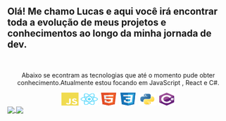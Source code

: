 ## Olá! Me chamo Lucas e aqui você irá encontrar toda a evolução  de meus projetos e conhecimentos ao longo da minha jornada de dev.
<div style="display: inline_block" align = "center"><br>
  <p align = "center">Abaixo se econtram as tecnologias que até o momento pude obter conhecimento.Atualmente estou focando em JavaScript , React e C#.</p>
  <img align="center" alt="Cord-Js" height="30" width="40" src="https://raw.githubusercontent.com/devicons/devicon/master/icons/javascript/javascript-plain.svg">
  <img align="center" alt="Cord-Ts" height="30" width="40" src="https://raw.githubusercontent.com/devicons/devicon/master/icons/react/react-original.svg">
  <img align="center" alt="Cord-HTML" height="30" width="40" src="https://raw.githubusercontent.com/devicons/devicon/master/icons/html5/html5-original.svg">
  <img align="center" alt="Cord-CSS" height="30" width="40" src="https://raw.githubusercontent.com/devicons/devicon/master/icons/css3/css3-original.svg">
  <img align="center" alt="Cord-Python" height="30" width="40" src="https://raw.githubusercontent.com/devicons/devicon/master/icons/python/python-original.svg">
  <img align="center" alt="Cord-Csharp" height="30" width="40" src="https://raw.githubusercontent.com/devicons/devicon/master/icons/csharp/csharp-original.svg">
</div>


  <a href="https://github.com/LucasCordeiro-dev/github-readme-stats">
  <img height=200 align="center" src="https://github-readme-stats.vercel.app/api?username=LucasCordeiro-dev&theme=midnight-purple&show_icons=true" />
</a>
<a href="https://github.com/LucasCorediro-dev/convoychat">
  <img height=200 align="center" src="https://github-readme-stats.vercel.app/api/top-langs?username=LucasCordeiro-dev&theme=midnight-purple&show_icons=true&layout=compact&langs_count=8&card_width=320" />
</a>





